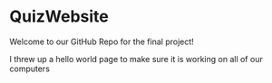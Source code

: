 QuizWebsite
===========

Welcome to our GitHub Repo for the final project!

I threw up a hello world page to make sure it is working on all of our computers
